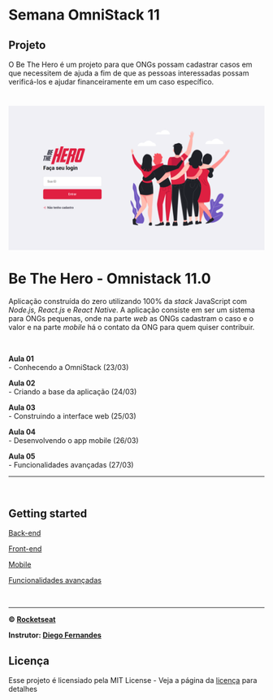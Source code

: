 # Semana OmniStack 11


## Projeto

O Be The Hero é um projeto para que ONGs possam cadastrar casos em que necessitem de ajuda a fim de que as pessoas interessadas possam verificá-los e ajudar financeiramente em um caso específico.

<h1 align="center"><img align="center" src="./Be%20The%20Hero%20Omnistack%2011%200/frontend_home.png" alt="Omnistack 11 Web" width="700"></img></h1>


# Be The Hero - Omnistack 11.0

Aplicação construída do zero utilizando 100% da *stack* JavaScript com *Node.js, React.js* e *React Native*. A aplicação consiste em ser um sistema para ONGs pequenas, onde na parte *web* as ONGs cadastram o caso e o valor e na parte *mobile* há o contato da ONG para quem quiser contribuir.

<br>

 **Aula 01**
<br> - Conhecendo a OmniStack (23/03)

**Aula 02** 
<br> - Criando a base da aplicação (24/03)
 
 **Aula 03**
<br> - Construindo a interface web (25/03)

**Aula 04** 
<br> - Desenvolvendo o app mobile (26/03)

**Aula 05** 
<br> - Funcionalidades avançadas (27/03)

---
<br>


## Getting started

[Back-end](Be%20The%20Hero%20Omnistack%2011%200/Back%20end.md)

[Front-end](Be%20The%20Hero%20Omnistack%2011%200/Front%20end.md)

[Mobile](Be%20The%20Hero%20Omnistack%2011%200/Mobile.md)

[Funcionalidades avançadas](Be%20The%20Hero%20Omnistack%2011%200/Funcionalidades%20avan%20adas.md)

<br>

---

**&copy; [Rocketseat](https://rocketseat.com.br/)**

**Instrutor: [Diego Fernandes](https://github.com/diego3g)**
## Licença

Esse projeto é licensiado pela MIT License - Veja a página da [licença](https://opensource.org/licenses/MIT) para detalhes